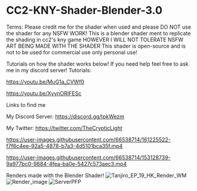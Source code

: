 # CC2-KNY-Shader-Blender-3.0

Terms:
Please credit me for the shader when used and please DO NOT use the shader for any NSFW WORK! 
This is a blender shader ment to replicate the shading in cc2's kny game HOWEVER  I WILL NOT TOLERATE NSFW ART BEING MADE WITH THE SHADER
This shader is open-source and is not to be used for commercial use only personal use!

Tutorials on how the shader works below! If you need help feel free to ask me in my discord server!
Tutorials: 

https://youtu.be/MuG1a_CVWf0

https://youtu.be/XyynORIFESc

Links to find me 

My Discord Server: https://discord.gg/tpkWezm

My Twitter: https://twitter.com/TheCrypticLight


https://user-images.githubusercontent.com/66538714/161225522-f7f6c4ee-92a5-4878-b7a3-4d5101bca35f.mp4

https://user-images.githubusercontent.com/66538714/153128739-9a977bc0-9884-4fea-ba0e-5427c573aec3.mp4



Renders made with the Blender Shader!
![Tanjiro_EP_19_HK_Render_WM](https://user-images.githubusercontent.com/66538714/153128559-de3a45d6-c889-4400-a85a-5444d35b7f89.png)
![Render_image](https://user-images.githubusercontent.com/66538714/153128959-90334d24-eb16-4d5d-9314-f64461840804.png)
![ServerPFP](https://user-images.githubusercontent.com/66538714/153128954-40647c2f-4c5d-4238-86e8-3fe7b7da408c.gif)





